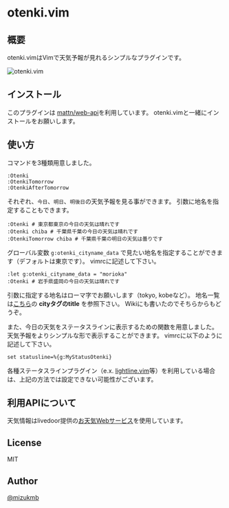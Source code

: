 # otenki.vim
## 概要
otenki.vimはVimで天気予報が見れるシンプルなプラグインです。

![otenki.vim](http://i.imgur.com/o6sgbL8.gif)

## インストール
このプラグインは [mattn/web-api](https://github.com/mattn/webapi-vim)を利用しています。
otenki.vimと一緒にインストールをお願いします。

## 使い方
コマンドを3種類用意しました。

```
:Otenki
:OtenkiTomorrow
:OtenkiAfterTomorrow
```

それぞれ、`今日`、`明日`、`明後日`の天気予報を見る事ができます。
引数に地名を指定することもできます。

```
:Otenki # 東京都東京の今日の天気は晴れです
:Otenki chiba # 千葉県千葉の今日の天気は晴れです
:OtenkiTomorrow chiba # 千葉県千葉の明日の天気は曇りです
```

グローバル変数 `g:otenki_cityname_data` で見たい地名を指定することができます（デフォルトは東京です）。
vimrcに記述して下さい。

```
:let g:otenki_cityname_data = "morioka"
:Otenki # 岩手県盛岡の今日の天気は晴れです
```

引数に指定する地名はローマ字でお願いします（tokyo, kobeなど）。
地名一覧は[こちら](http://weather.livedoor.com/forecast/rss/primary_area.xml)の **cityタグのtitle** を参照下さい。
Wikiにも書いたのでそちらからもどうぞ。

また、今日の天気をステータスラインに表示するための関数を用意しました。
天気予報をよりシンプルな形で表示することができます。
vimrcに以下のように記述して下さい。

```
set statusline=%{g:MyStatusOtenki}
```

各種ステータスラインプラグイン（e.x. [lightline.vim](https://github.com/itchyny/lightline.vim)等）を利用している場合は、上記の方法では設定できない可能性がございます。

## 利用APIについて
天気情報はlivedoor提供の[お天気Webサービス](http://weather.livedoor.com/weather_hacks/webservice)を使用しています。

## License
MIT

## Author
[@mizukmb](https://twitter.com/mizukmb)

